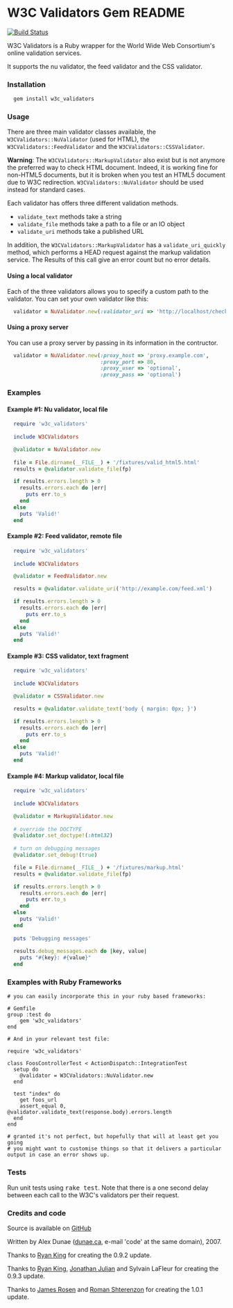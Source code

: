 # W3C Validators Gem README
[![Build Status](https://travis-ci.org/w3c-validators/w3c_validators.svg?branch=master)](https://travis-ci.org/w3c-validators/w3c_validators)

W3C Validators is a Ruby wrapper for the World Wide Web Consortium's online 
validation services.

It supports the nu validator, the feed validator and the CSS validator.

### Installation

```bash
  gem install w3c_validators
```

### Usage

There are three main validator classes available, the `W3CValidators::NuValidator`
(used for HTML), the `W3CValidators::FeedValidator` and the `W3CValidators::CSSValidator`.

**Warning**: The `W3CValidators::MarkupValidator` also exist but is not anymore the preferred
way to check HTML document. Indeed, it is working fine for non-HTML5 documents,
but it is broken when you test an HTML5 document due to W3C redirection. `W3CValidators::NuValidator`
should be used instead for standard cases.

Each validator has offers three different validation methods.

* `validate_text` methods take a string
* `validate_file` methods take a path to a file or an IO object
* `validate_uri` methods take a published URL

In addition, the `W3CValidators::MarkupValidator` has a `validate_uri_quickly` method, which 
performs a HEAD request against the markup validation service. The Results 
of this call give an error count but no error details.

#### Using a local validator

Each of the three validators allows you to specify a custom path to the 
validator.  You can set your own validator like this:

```ruby
  validator = NuValidator.new(:validator_uri => 'http://localhost/check')
```

#### Using a proxy server

You can use a proxy server by passing in its information in the contructor.

```ruby
  validator = NuValidator.new(:proxy_host => 'proxy.example.com',
                              :proxy_port => 80,
                              :proxy_user => 'optional',
                              :proxy_pass => 'optional')
```

### Examples

#### Example #1: Nu validator, local file

```ruby
  require 'w3c_validators'
  
  include W3CValidators

  @validator = NuValidator.new
  
  file = File.dirname(__FILE__) + '/fixtures/valid_html5.html'
  results = @validator.validate_file(fp)

  if results.errors.length > 0
    results.errors.each do |err|
      puts err.to_s
    end
  else
    puts 'Valid!'
  end
```


#### Example #2: Feed validator, remote file

```ruby
  require 'w3c_validators'
  
  include W3CValidators

  @validator = FeedValidator.new

  results = @validator.validate_uri('http://example.com/feed.xml')

  if results.errors.length > 0
    results.errors.each do |err|
      puts err.to_s
    end
  else
    puts 'Valid!'
  end
```

#### Example #3: CSS validator, text fragment

```ruby
  require 'w3c_validators'
  
  include W3CValidators

  @validator = CSSValidator.new

  results = @validator.validate_text('body { margin: 0px; }')

  if results.errors.length > 0
    results.errors.each do |err|
      puts err.to_s
    end
  else
    puts 'Valid!'
  end
```

#### Example #4: Markup validator, local file

```ruby
  require 'w3c_validators'
  
  include W3CValidators

  @validator = MarkupValidator.new
  
  # override the DOCTYPE
  @validator.set_doctype!(:html32)
  
  # turn on debugging messages
  @validator.set_debug!(true)

  file = File.dirname(__FILE__) + '/fixtures/markup.html'
  results = @validator.validate_file(fp)

  if results.errors.length > 0
    results.errors.each do |err|
      puts err.to_s
    end
  else
    puts 'Valid!'
  end
  
  puts 'Debugging messages'
  
  results.debug_messages.each do |key, value|
    puts "#{key}: #{value}"
  end
```

### Examples with Ruby Frameworks

```
# you can easily incorporate this in your ruby based frameworks:

# Gemfile
group :test do
    gem 'w3c_validators'
end

# And in your relevant test file:

require 'w3c_validators'

class FoosControllerTest < ActionDispatch::IntegrationTest
  setup do  
    @validator = W3CValidators::NuValidator.new
  end
  
  test "index" do
    get foos_url
    assert_equal 0, @validator.validate_text(response.body).errors.length
  end
end

# granted it's not perfect, but hopefully that will at least get you going
# you might want to customise things so that it delivers a particular output in case an error shows up.
```

### Tests

Run unit tests using <tt>rake test</tt>.  Note that there is a one second delay 
between each call to the W3C's validators per their request.


### Credits and code

Source is available on [GitHub](https://github.com/w3c-validators/w3c_validators)

Written by Alex Dunae ([dunae.ca](http://dunae.ca/), e-mail 'code' at the same domain), 2007.

Thanks to [Ryan King](http://theryanking.com/) for creating the 0.9.2 update.

Thanks to [Ryan King](http://theryanking.com/), [Jonathan Julian](http://jonathanjulian.org/) and Sylvain LaFleur for creating the 0.9.3 update.

Thanks to [James Rosen](http://github.com/jamesarosen) and [Roman Shterenzon](http://github.com/romanbsd) for creating the 1.0.1 update.
